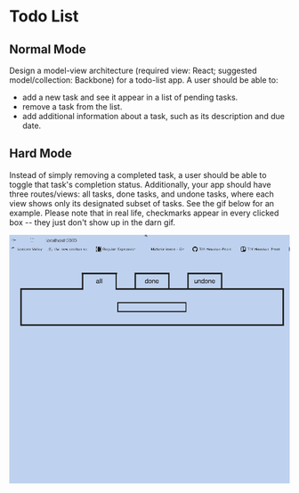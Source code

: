 # Todo List

## Normal Mode

Design a model-view architecture (required view: React; suggested model/collection: Backbone) for a todo-list app. A user should be able to:

  - add a new task and see it appear in a list of pending tasks. 
  - remove a task from the list.
  - add additional information about a task, such as its description and due date. 

## Hard Mode

Instead of simply removing a completed task, a user should be able to toggle that task's completion status. Additionally, your app should have three routes/views: all tasks, done tasks, and undone tasks, where each view shows only its designated subset of tasks. See the gif below for an example. Please note that in real life, checkmarks appear in every clicked box -- they just don't show up in the darn gif.  

![](./todo.gif)
